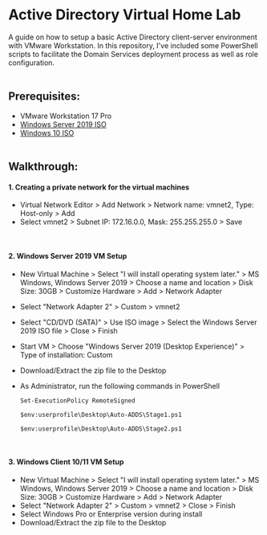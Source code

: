 <h1>Active Directory Virtual Home Lab</h1>
A guide on how to setup a basic Active Directory client-server environment with VMware Workstation. In this repository, I've included some PowerShell scripts 
to facilitate the Domain Services deployment process as well as role configuration.
<br><br>


<h2>Prerequisites:</h2>

- VMware Workstation 17 Pro
- [Windows Server 2019 ISO](https://www.microsoft.com/en-us/evalcenter/download-windows-server-2019)
- [Windows 10 ISO](https://www.microsoft.com/en-us/software-download/windows10ISO)
<br><br>

<h2>Walkthrough:</h2>

<h4> 1. Creating a private network for the virtual machines </h4>  

- Virtual Network Editor > Add Network > Network name: vmnet2, Type: Host-only > Add
- Select vmnet2 > Subnet IP: 172.16.0.0, Mask: 255.255.255.0 > Save
<br>

<h4> 2. Windows Server 2019 VM Setup </h4>

- New Virtual Machine > Select "I will install operating system later." > MS Windows, Windows Server 2019 > Choose a name and location > Disk Size: 30GB > Customize Hardware > Add > Network Adapter
- Select "Network Adapter 2" > Custom > vmnet2
- Select "CD/DVD (SATA)" > Use ISO image > Select the Windows Server 2019 ISO file > Close > Finish
- Start VM > Choose "Windows Server 2019 (Desktop Experience)" > Type of installation: Custom
- Download/Extract the zip file to the Desktop

- As Administrator, run the following commands in PowerShell

      Set-ExecutionPolicy RemoteSigned
      
      $env:userprofile\Desktop\Auto-ADDS\Stage1.ps1
      
      $env:userprofile\Desktop\Auto-ADDS\Stage2.ps1
<br>

<h4> 3. Windows Client 10/11 VM Setup </h4>

- New Virtual Machine > Select "I will install operating system later." > MS Windows, Windows Server 2019 > Choose a name and location > Disk Size: 30GB > Customize Hardware > Add > Network Adapter
- Select "Network Adapter 2" > Custom > vmnet2 > Close > Finish
- Select Windows Pro or Enterprise version during install
- Download/Extract the zip file to the Desktop

